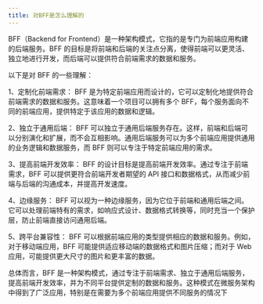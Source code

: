 ```yaml
---
title: 对BFF是怎么理解的
---
```


BFF（Backend for Frontend）是一种架构模式，它指的是专门为前端应用构建的后端服务。BFF 的目标是将前端和后端的关注点分离，使得前端可以更灵活、独立地进行开发，而后端可以提供符合前端需求的数据和服务。

以下是对 BFF 的一些理解：

1、定制化前端需求： BFF 是为特定前端应用而设计的，它可以定制化地提供符合前端需求的数据和服务。这意味着一个项目可以拥有多个 BFF，每个服务面向不同的前端应用，提供特定于该应用的数据和逻辑。

2、独立于通用后端： BFF 可以独立于通用后端服务存在。这样，前端和后端可以分别演化和扩展，而不会互相影响。通用后端服务可以为多个前端应用提供通用的业务逻辑和数据服务，而 BFF 则可以专注于特定前端应用的需求。

3、提高前端开发效率： BFF 的设计目标是提高前端开发效率。通过专注于前端需求，BFF 可以提供更符合前端开发者期望的 API 接口和数据格式，从而减少前端与后端的沟通成本，并提高开发速度。

4、边缘服务： BFF 可以视为一种边缘服务，因为它位于前端和通用后端之间。它可以处理前端特有的需求，如响应式设计、数据格式转换等，同时充当一个保护层，防止前端直接访问通用后端。

5、跨平台兼容性： BFF 可以根据前端应用的类型提供相应的数据和服务。例如，对于移动端应用，BFF 可能提供适应移动端的数据格式和图片压缩；而对于 Web 应用，可能提供更大尺寸的图片和更丰富的数据。

总体而言，BFF 是一种架构模式，通过专注于前端需求、独立于通用后端服务，提高前端开发效率，并为不同平台提供定制的数据和服务。这种模式在微服务架构中得到了广泛应用，特别是在需要为多个前端应用提供不同服务的情况下